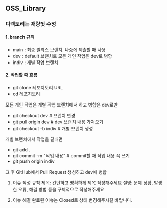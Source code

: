 ## OSS_Library

### 디렉토리는 재량껏 수정

#### 1. branch 규칙

 - main : 최종 릴리스 브랜치. 나중에 제출할 때 사용
 - dev : default 브랜치로 모든 개인 작업은 dev로 병합
 - indiv : 개별 작업 브랜치

#### 2. 작업할 때 흐름

 - git clone 레포지토리 URL
 - cd 레포지토리

모든 개인 작업은 개별 작업 브랜치에서 하고 병합은 dev로만

 - git checkout dev   # 브랜치 변경
 - git pull origin dev   # dev 브랜치 내용 가져오기
 - git checkout -b indiv   # 개별 브랜치 생성

개별 브랜치에서 작업을 끝내면

 - git add . 
 - git commit -m "작업 내용"   # commit할 때 작업 내용 꼭 쓰기
 - git push origin indiv

그 후 GitHub에서 Pull Request 생성하고 dev에 병합

1. 이슈 작성 규칙
제목: 간단하고 명확하게 제목 작성해주세요
설명: 문제 상황, 발생한 오류, 해결 방법 등을 구체적으로 작성해주세요

2. 이슈 해결
완료된 이슈는 Closed로 상태 변경해주시길 바랍니다.
